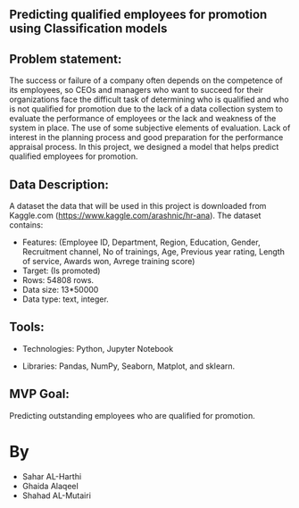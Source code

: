 ## Predicting qualified employees for promotion using Classification models


## Problem statement:
The success or failure of a company often depends on the competence of its employees, so CEOs and managers who want to succeed for their organizations face the difficult task of determining who is qualified and who is not qualified for promotion due to the lack of a data collection system to evaluate the performance of employees or the lack and weakness of the system in place. The use of some subjective elements of evaluation. Lack of interest in the planning process and good preparation for the performance appraisal process. In this project, we designed a model that helps predict qualified employees for promotion.







## Data Description: 
A dataset the data that will be used in this project is downloaded from Kaggle.com (https://www.kaggle.com/arashnic/hr-ana). The dataset contains:
* Features: (Employee ID,	Department,	Region, Education,	Gender,	Recruitment channel, No of trainings,	Age,	Previous year rating,	Length of service,	Awards won,	Avrege training score)
* Target: (Is promoted)
* Rows: 54808 rows.
* Data size: 13*50000
* Data type: text, integer.





## Tools:

* Technologies: Python, Jupyter Notebook
 
* Libraries: Pandas, NumPy, Seaborn, Matplot, and sklearn.



## MVP Goal:

Predicting outstanding employees who are qualified for promotion.


# By
* Sahar AL-Harthi 
* Ghaida Alaqeel  
* Shahad AL-Mutairi

